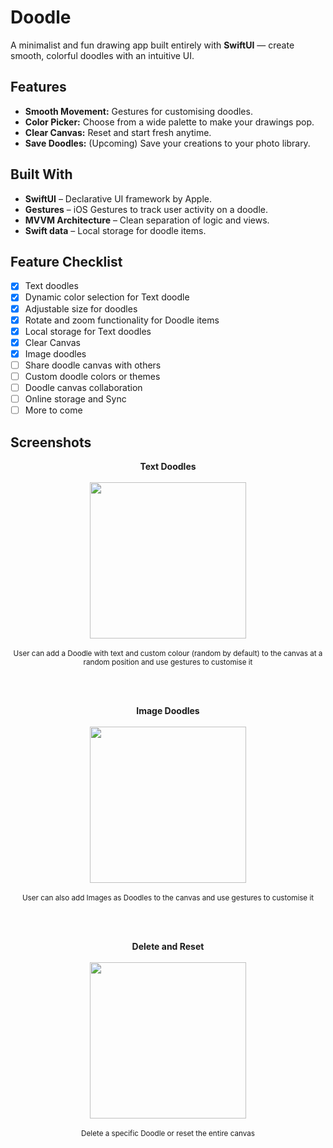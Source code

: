 # Doodle

A minimalist and fun drawing app built entirely with **SwiftUI** — create smooth, colorful doodles with an intuitive UI.

##  Features

-  **Smooth Movement:** Gestures for customising doodles.
-  **Color Picker:** Choose from a wide palette to make your drawings pop.
-  **Clear Canvas:** Reset and start fresh anytime.
-  **Save Doodles:** (Upcoming) Save your creations to your photo library.

## Built With

- **SwiftUI** – Declarative UI framework by Apple.
- **Gestures** – iOS Gestures to track user activity on a doodle.
- **MVVM Architecture** – Clean separation of logic and views.
- **Swift data** – Local storage for doodle items.

## Feature Checklist

- [x] Text doodles
- [x] Dynamic color selection for Text doodle
- [x] Adjustable size for doodles
- [x] Rotate and zoom functionality for Doodle items
- [x] Local storage for Text doodles
- [x] Clear Canvas
- [x] Image doodles
- [ ] Share doodle canvas with others 
- [ ] Custom doodle colors or themes
- [ ] Doodle canvas collaboration
- [ ] Online storage and Sync
- [ ] More to come

## Screenshots

  <p align="center">
        <strong>Text Doodles</strong><br/><br/>
      <img src="https://github.com/user-attachments/assets/6e57673b-4a51-4097-8058-95d160d2b4cd" width="250"/><br/>
      </br>
      <sub>User can add a Doodle with text and custom colour (random by default) to the canvas at a random position and use gestures to customise it</sub>
  </p>
  </br>
  </br>

  <p align="center">
        <strong>Image Doodles</strong><br/><br/>
      <img src="https://github.com/user-attachments/assets/e4ea9886-1714-4b53-b5c4-8483d17e628f" width="250"/><br/>
      </br>
      <sub>User can also add Images as Doodles to the canvas and use gestures to customise it</sub>
  </p>
  </br>
  </br>

  <p align="center">
      <strong>Delete and Reset</strong><br/><br/>
      <img src="https://github.com/user-attachments/assets/ed8855fc-15c8-484d-a9d5-aa7c8c8dbf75" width="250"/><br/>
      </br>
      <sub>Delete a specific Doodle or reset the entire canvas</sub>
  </p>


